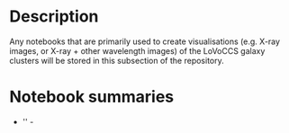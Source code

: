 # Description
Any notebooks that are primarily used to create visualisations (e.g. X-ray images, or X-ray + other wavelength images) of the LoVoCCS galaxy clusters will be stored in this subsection of the repository.

# Notebook summaries

* '' - 
